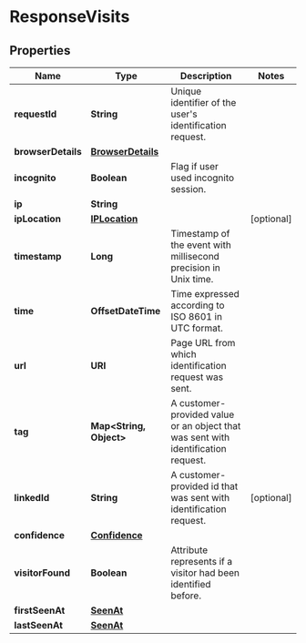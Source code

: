 

# ResponseVisits


## Properties

| Name | Type | Description | Notes |
|------------ | ------------- | ------------- | -------------|
|**requestId** | **String** | Unique identifier of the user's identification request. |  |
|**browserDetails** | [**BrowserDetails**](BrowserDetails.md) |  |  |
|**incognito** | **Boolean** | Flag if user used incognito session. |  |
|**ip** | **String** |  |  |
|**ipLocation** | [**IPLocation**](IPLocation.md) |  |  [optional] |
|**timestamp** | **Long** | Timestamp of the event with millisecond precision in Unix time. |  |
|**time** | **OffsetDateTime** | Time expressed according to ISO 8601 in UTC format. |  |
|**url** | **URI** | Page URL from which identification request was sent. |  |
|**tag** | **Map&lt;String, Object&gt;** | A customer-provided value or an object that was sent with identification request. |  |
|**linkedId** | **String** | A customer-provided id that was sent with identification request. |  [optional] |
|**confidence** | [**Confidence**](Confidence.md) |  |  |
|**visitorFound** | **Boolean** | Attribute represents if a visitor had been identified before. |  |
|**firstSeenAt** | [**SeenAt**](SeenAt.md) |  |  |
|**lastSeenAt** | [**SeenAt**](SeenAt.md) |  |  |



